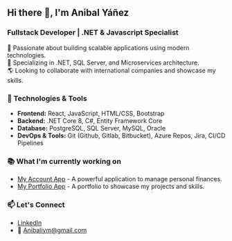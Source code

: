 ## Hi there 👋, I'm Anibal Yáñez  
### Fullstack Developer | .NET & Javascript Specialist  

🚀 Passionate about building scalable applications using modern technologies.  
💼 Specializing in .NET, SQL Server, and Microservices architecture.  
🌎 Looking to collaborate with international companies and showcase my skills.  

### 🌟 Technologies & Tools  
- **Frontend:** React, JavaScript, HTML/CSS, Bootstrap  
- **Backend:** .NET Core 8, C#, Entity Framework Core  
- **Database:** PostgreSQL, SQL Server, MySQL, Oracle  
- **DevOps & Tools:** Git (Github, Gitlab, Bitbucket), Azure Repos, Jira, CI/CD Pipelines  

### 📚 What I'm currently working on  
- [My Account App](https://github.com/Anibaliym/my-account-app-frontend) - A powerful application to manage personal finances.  
- [My Portfolio App](https://github.com/Anibaliym/my-portfolio-app-frontend) - A portfolio to showcase my projects and skills.  

### 📫 Let's Connect  
- [LinkedIn](https://www.linkedin.com/in/anibal-ya%C3%B1ez-moraga-568b67113/)  
- 📧 Anibaliym@gmail.com  
